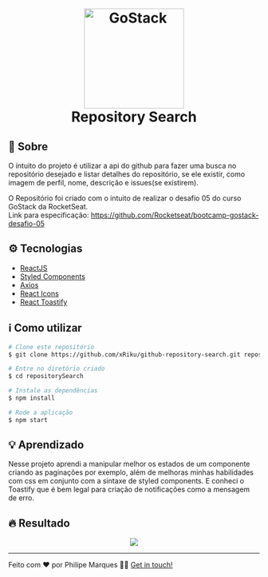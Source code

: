 <h1 align="center">
    <img alt="GoStack" src="https://rocketseat-cdn.s3-sa-east-1.amazonaws.com/bootcamp-header.png" width="200px" />  <br>
    Repository Search
</h1>


## :book: Sobre

O intuito do projeto é utilizar a api do github para fazer uma busca no repositório desejado e listar detalhes do repositório, se ele existir, como imagem de perfil, nome, descrição e issues(se existirem).

O Repositório foi criado com o intuito de realizar o desafio 05 do curso GoStack da RocketSeat.<br>
Link para especificação: https://github.com/Rocketseat/bootcamp-gostack-desafio-05

## :gear: Tecnologias

- [ReactJS](https://pt-br.reactjs.org/docs/getting-started.html)
- [Styled Components](https://styled-components.com/docs/basics)
- [Axios](https://github.com/axios/axios)
- [React Icons](https://react-icons.netlify.com/#/)
- [React Toastify](https://fkhadra.github.io/react-toastify/introduction/)

## :information_source: Como utilizar

```bash
# Clone este repositório
$ git clone https://github.com/xRiku/github-repository-search.git repositorySearch

# Entre no diretório criado
$ cd repositorySearch

# Instale as dependências
$ npm install

# Rode a aplicação
$ npm start

```

## :bulb: Aprendizado

Nesse projeto aprendi a manipular melhor os estados de um componente criando as paginações por exemplo, além de melhoras minhas habilidades com css em conjunto com a sintaxe de styled components. E conheci o Toastify que é bem legal para criação de notificações como a mensagem de erro.

## :fire: Resultado

<p align="center">
    <img src="https://res.cloudinary.com/philipemarques/video/upload/e_loop/q_100/v1590547313/RepositorySearch/readmegif1_ea57an.gif">
</p>

---

Feito com ❤️ por Philipe Marques 👋🏻 [Get in touch!](https://github.com/xRiku)
